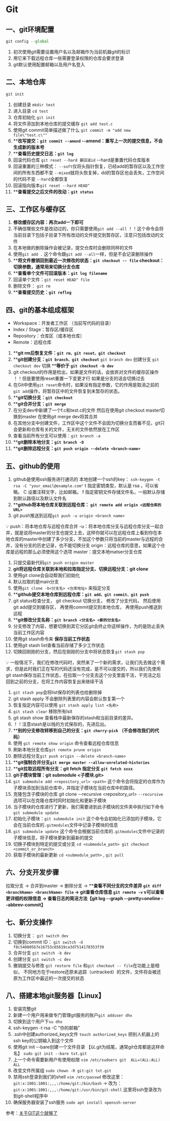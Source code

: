 # Git

## 一、git环境配置

```jsx
git config --global
```

1. 初次使用git需要设置用户名以及邮箱作为当前机器git的标识
2. 用它来下载远程仓库一些需要登录权限的仓库会要求登录
3. git默认使用配置邮箱以及用户名登入

## 二、本地仓库

```jsx
git init
```

1. 创建目录 `mkdir test`
2. 进入目录 `cd test`
3. 仓库初始化 `git init`
4. 将文件添加到本地仓库的提交缓存 `git add test.c`
5. 使用git commit简单描述做了什么 
`git commit -m "add new file\"test.c\""`
6. ****改写提交：`git commit --amend`
--amend：重写上一次的提交信息，不会生成新的版本号**
7. ****查看历史提交日志：`git log`**
8. 回滚代码仓库 `git reset --hard 要回滚id` 
--hard是重置代码仓库版本
9. 回滚重置的三种模式：
`--soft`仅将头指针恢复，已经add的暂存区以及工作空间的所有东西都不变
`--mixed`就将头恢复掉，dd的暂存区也会丢失，工作空间的代码不变
`--hard`全都恢复
10. 回滚指向版本`git reset --hard HEAD^`
11. ****查看提交之后文件的改动：`git status`**

## 三、工作区与缓存区

1. ****修改缓存区内容：再次add一下即可****
2. 不确信哪些文件是改动过的，你只需要使用`git add --all`
！！这个命令会将当前目录下包括子目录下所有改动的文件提交到暂存区，注意只包括改动的文件
3. 在本地做的删除操作会被记录，提交仓库时会删除同样的文件
4. 使用`git add .`
这个命令跟`git add --all`一样，但是不会记录删除操作
5. ****将文件撤销回到最近一次修改的状态：`git checkout -- file`
checkout：切换参数，通常用来切换分支仓库**
6. ****查看单个文件可回滚版本：`git log filename`**
7. 回滚单个文件：`git reset HEAD^ file`
8. 删除文件： `git rm`
9. ****查看提交历史：`git reflog`**

## 四、git的基本组成框架

- Workspace：开发者工作区 （当前写代码的目录）
- Index / Stage：暂存区/缓存区
- Repository：仓库区（或本地仓库）
- Remote：远程仓库
1. ****git rm后恢复文件：`git rm、git reset、git checkout`**
2. ****git创建分支：`git branch、git checkout`** 
`git branch dev`  创建分支
`git checkout dev`  切换
 ****等价于 `git checkout -b dev`**
3. git checkout的作用是检出，如果是文件的话，会放弃对文件的缓存区操作
！！但是要使用reset重置一下变更才行
如果是分支的话会切换过去
4. 在Git中使用`git reset`命令时，如果没有指定参数，它的作用是取消之前的`git add`操作，将暂存区中的文件恢复到未暂存的状态。
5. ****git切换分支：`git checkout`**
6. ****git合并分支：`git merge`**
7. 在分支dev中新建了一个f.c和test.c的文件
然后在使用git checkout master切换到master
在使用git merge dev将其合并
8. 在其他分支中创建文件，工作区中这个文件不会因为切换分支而看不见，git只会更新和仓库有关的文件，无关的文件依然放在工作区
9. 查看当前所有分支可以使用：`git branch -a`
10. ****git删除本地分支：`git branch -D`**
11. ****git删除远程分支：`git push origin --delete <branch-name>`**

## 五、github的使用

1. github是使用ssh服务进行通讯的
本地创建一个ssh的key：
`ssh-keygen -t rsa -C "your_email@example.com"`
t 指定密钥类型，默认是 rsa ，可以省略。
C 设置注释文字，比如邮箱。
f 指定密钥文件存储文件名，一般默认存储到默认路径以及默认文件名
2. ****github将本地仓库关联到远程仓库：
`git remote add origin <远程仓库的URL>`** 
3. git push推送到远程`git push -u origin <branch name>` 

<aside>
💡 push：将本地仓库与远程仓库合并
-u：将本地仓库分支与远程仓库分支一起合并，就是说将master的分支也提交上去，这样你就可以在远程仓库上看到你在本地仓库的master中创建了多少分支，不加这个参数只将当前的master与远程的合并，没有分支的历史记录，也不能切换分支
origin：远程仓库的意思，如果这个仓库是远程的那么必须使用这个选项
master：提交本地matser分支仓库

</aside>

1. 只提交最新代码`git push origin master`
2. ****git将远程仓库关联到本地和拉取指定分支、切换远程分支：git clone****
3. 使用git clone会自动帮我们初始化
4. 默认拉取的是main分支
5. 使用`git clone -b<分支名> <仓库地址>` 来指定分支
6. ****github提交本地仓库到远程仓库：`git add、git commit、git push`**
7. git status检查分支，
git checkout 切换分支，
修改了分支代码，
然后使用git add提交到缓存区，
再使用commit提交到本地仓库，
再使用push推送到远程
8. ****git修改分支名称：`git branch <分支名> <新的分支名>`**
9. 分支修改了内容，想要切换到其它分区git会终止你这样操作，为的是防止丢失当前工作区内容
10. 使用git stash命令来 **保存当前工作状态**
11. 使用git stash list查看当前存储了多少工作状态
12. 切换回刚刚的分支，然后在刚刚的分支中将状态恢复`git stash pop`

<aside>
💡 一般情况下，我们在修改代码时，突然来了一个新的需求，让我们先去做这个需求，但是此时我们正在写的代码还没有完成，是不可以提交的，所以我们先使用git stash保存当前工作状态，在拉取一个分支去这个分支里面干活，干完活之后回到之前的分支，在将工作内容恢复出来继续干活

</aside>

1. `git stash pop`会将list保存的列表也给删除掉
2. git stash apply 不会删除列表里的内容会默认恢复第一个
3. 恢复指定内容可以使用 `git stash apply list <名称>`
4. `git stash clear` 移除所有lsit
5. git stash show 查看栈中最新保存的stash和当前目录的差异。
6. ！！注意stash是以栈的方式保存的，先进后出。
7. ****别的分支修改转移到自己的分支：`git cherry-pick` （不会修改我们的代码）**
8. 使用 `git remote show origin` 命令查看远程仓库信息
9. 刷新本地分支仓库`git remote prune origin`
10. 删除远程分支`git push origin --delete <branch-name>`
11. ****git强制合并分支`git merge master --allow-unrelated-histories`**
12. ****git拉取远程所有分支：git fetch
指定分支 `git fetch xxxx`**
13. ****git子模块管理：git submodule <子模块.git>****
14. `git submodule add <repository_url> <path>`
这个命令会将指定的仓库作为子模块添加到当前仓库中，并指定子模块在当前仓库中的路径。
15. 克隆包含子模块的仓库
git clone --recursive <repository_url>
`--recursive`选项可以在克隆仓库时同时初始化和更新子模块
16. 当子模块的仓库进行了更新，我们需要进到此子模块的文件夹中执行如下命令 `git submodule update`
17. 初始化子模块：`git submodule init`
这个命令会初始化已添加的子模块，它会在当前仓库的`.gitmodules`文件中记录子模块的信息
18. `git submodule update` 这个命令会根据当前仓库的`.gitmodules`文件中记录的子模块信息，将子模块更新到最新的提交
19. 切换子模块到特定的提交或分支
`cd <submodule_path>
git checkout <commit_or_branch>`
20. 获取子模块的最新更新 `cd <submodule_path>`   , `git pull`

## 六、****分支开发步骤****

拉取分支 
→ 合并到master 
→ 删除分支
→ ****查看不同分支的文件差异 `git diff <branchName> <branchName> file`
→ git查看仓库信息 `git remote -v` v可以查看更详细的权限信息
→ 查看日志的简洁方法【git log --graph --pretty=oneline --abbrev-commit】**

## 七、新分支操作

1. 切换分支： `git switch dev`
2. 切换到commit ID：
`git switch -d f8c540805b7e16753c65619ca3d7514178353f39`
3. 合并分支 `git switch -b dev`
4. 创建分支 `git switch -c dev`
5. 撤销提交与修改 `git restore file`
和`git checkout -- file`在功能上是相似，
不同地方在于restore还原未追踪（untracked）的文件，文件将会被还原为工作区中最近的一次提交的状态

## 八、搭建本地git服务器【Linux】

1. 安装完整git
2. 新建一个用户用来做专门管理git服务的账户`git adduser dhx` 
3. 切换到这个用户下`su dhx`
4. ssh-keygen -t rsa -C "你的邮箱”
5. .ssh中创建authorized_keys文件 `touch authorized_keys`
把别人机器上的ssh key的公钥输入到这个文件
6. 使用git init --bare创建一个文件目录
【以.git为结尾，通常git仓库都是这样命名】
`sudo git init --bare txt.git`
7. 上一个命令需要新用户有使用权限
`vim /etc/sudoers
git  ALL=(ALL:ALL) ALL`
8. 改变文件所属组
`sudo chown -R git:git txt.git`
9. 禁用ssh登录到我们的shell
`vim /etc/passwd` 
 修改这里：`git:x:1001:1001:,,,:/home/git:/bin/bash` 
→ 改为：`git:x:1001:1001:,,,:/home/git:/usr/bin/git-shell`
这里将ssh登录改为到git-shell程序中
10. 确保服务器安装了ssh服务
`sudo apt install openssh-server`

参考：[关于GIT这个就够了](https://blog.csdn.net/bjbz_cxy/article/details/116703787?ops_request_misc=%257B%2522request%255Fid%2522%253A%2522169063501516800211574051%2522%252C%2522scm%2522%253A%252220140713.130102334..%2522%257D&request_id=169063501516800211574051&biz_id=0&utm_medium=distribute.pc_chrome_plugin_search_result.none-task-blog-2~all~top_positive~default-1-116703787-null-null.nonecase&utm_term=git&spm=1018.2226.3001.4187)